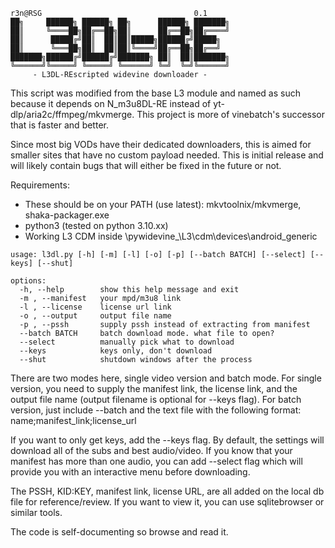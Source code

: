 ```
r3n@RSG                                  0.1
██╗     ██████╗ ██████╗ ██╗      ██████╗ ███████╗
██║     ╚════██╗██╔══██╗██║      ██╔══██╗██╔════╝
██║      █████╔╝██║  ██║██║█████╗██████╔╝█████╗
██║      ╚═══██╗██║  ██║██║╚════╝██╔══██╗██╔══╝
███████╗██████╔╝██████╔╝███████╗ ██║  ██║███████╗
╚══════╝╚═════╝ ╚═════╝ ╚══════╝ ╚═╝  ╚═╝╚══════╝
     - L3DL-REscripted widevine downloader -
```


This script was modified from the base L3 module and named as such because it depends on N_m3u8DL-RE instead of yt-dlp/aria2c/ffmpeg/mkvmerge. This project is more of vinebatch's successor that is faster and better.

Since most big VODs have their dedicated downloaders, this is aimed for smaller sites that have no custom payload needed. This is initial release and will likely contain bugs that will either be fixed in the future or not.

Requirements:
- These should be on your PATH (use latest): mkvtoolnix/mkvmerge, shaka-packager.exe
- python3 (tested on python 3.10.xx)
- Working L3 CDM inside \pywidevine_\L3\cdm\devices\android_generic


```    
usage: l3dl.py [-h] [-m] [-l] [-o] [-p] [--batch BATCH] [--select] [--keys] [--shut]

options:
  -h, --help        show this help message and exit
  -m , --manifest   your mpd/m3u8 link
  -l , --license    license url link
  -o , --output     output file name
  -p , --pssh       supply pssh instead of extracting from manifest
  --batch BATCH     batch download mode. what file to open?
  --select          manually pick what to download
  --keys            keys only, don't download
  --shut            shutdown windows after the process
```
There are two modes here, single video version and batch mode. For single version, you need to supply the manifest link, the license link, and the output file name (output filename is optional for --keys flag). For batch version, just include --batch and the text file with the following format: name;manifest_link;license_url

If you want to only get keys, add the --keys flag. By default, the settings will download all of the subs and best audio/video. If you know that your manifest has more than one audio, you can add --select flag which will provide you with an interactive menu before downloading.

The PSSH, KID:KEY, manifest link, license URL, are all added on the local db file for reference/review. If you want to view it, you can use sqlitebrowser or similar tools.

The code is self-documenting so browse and read it.
